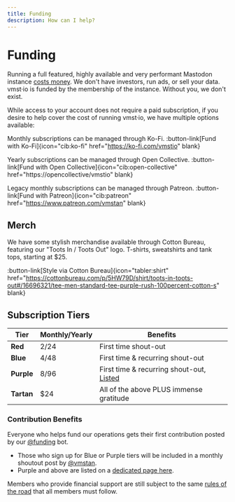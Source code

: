 ```yaml
---
title: Funding
description: How can I help?
---
```


# Funding

Running a full featured, highly available and very performant Mastodon instance [costs money](/funding/costs). We don't have investors, run ads, or sell your data.
vmst·io is funded by the membership of the instance.
Without you, we don't exist.

While access to your account does not require a paid subscription, if you desire to help cover the cost of running vmst·io, we have multiple options available:

Monthly subscriptions can be managed through Ko-Fi.
:button-link[Fund with Ko-Fi]{icon="cib:ko-fi" href="https://ko-fi.com/vmstio" blank}

Yearly subscriptions can be managed through Open Collective.
:button-link[Fund with Open Collective]{icon="cib:open-collective" href="https://opencollective/vmstio" blank}

Legacy monthly subscriptions can be managed through Patreon.
:button-link[Fund with Patreon]{icon="cib:patreon" href="https://www.patreon.com/vmstan" blank}

## Merch

We have some stylish merchandise available through Cotton Bureau, featuring our "Toots In / Toots Out" logo.
T-shirts, sweatshirts and tank tops, starting at $25.

:button-link[Style via Cotton Bureau]{icon="tabler:shirt" href="https://cottonbureau.com/p/5HW79D/shirt/toots-in-toots-out#/16696321/tee-men-standard-tee-purple-rush-100percent-cotton-s" blank}

## Subscription Tiers

| **Tier**   | **Monthly/Yearly** | **Benefits** |
|------------|-------------|---|
| **Red**    | $2/$24      | First time shout-out |
| **Blue**   | $4/$48      | First time & recurring shout-out |
| **Purple** | $8/$96      | First time & recurring shout-out, [Listed](/purple) |
| **Tartan** | $24         | All of the above PLUS immense gratitude |

### Contribution Benefits

Everyone who helps fund our operations gets their first contribution posted by our [@funding](https://vmst.io/@funding) bot.

* Those who sign up for Blue or Purple tiers will be included in a monthly shoutout post by <a rel="me" href="https://vmst.io/@vmstan">@vmstan</a>.
* Purple and above are listed on a [dedicated page here](/funding/purple).

Members who provide financial support are still subject to the same [rules of the road](/rules) that all members must follow.
